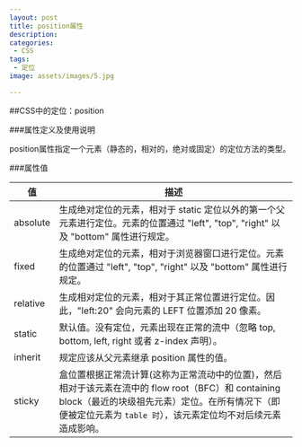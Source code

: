 ```yaml
---
layout: post
title: position属性
description: 
categories:
 - CSS
tags: 
 - 定位
image: assets/images/5.jpg

---
```


##CSS中的定位：position

###属性定义及使用说明

position属性指定一个元素（静态的，相对的，绝对或固定）的定位方法的类型。

###属性值

| 值 | 描述 |
| --- | --- |
| absolute | 生成绝对定位的元素，相对于 static 定位以外的第一个父元素进行定位。元素的位置通过 "left", "top", "right" 以及 "bottom" 属性进行规定。|
| fixed | 生成绝对定位的元素，相对于浏览器窗口进行定位。元素的位置通过 "left", "top", "right" 以及 "bottom" 属性进行规定。|
| relative | 生成相对定位的元素，相对于其正常位置进行定位。因此，"left:20" 会向元素的 LEFT 位置添加 20 像素。|
| static | 默认值。没有定位，元素出现在正常的流中（忽略 top, bottom, left, right 或者 z-index 声明）。|
| inherit | 规定应该从父元素继承 position 属性的值。|
| sticky | 盒位置根据正常流计算(这称为正常流动中的位置)，然后相对于该元素在流中的 flow root（BFC）和 containing block（最近的块级祖先元素）定位。在所有情况下（即便被定位元素为 `table 时`），该元素定位均不对后续元素造成影响。 |



